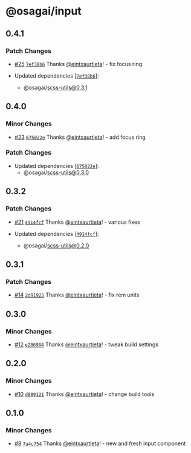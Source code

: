 # @osagai/input

## 0.4.1

### Patch Changes

- [#25](https://github.com/gizaki/osagai/pull/25)
  [`7ef38b6`](https://github.com/gizaki/osagai/commit/7ef38b65bc376bc36055562ee4d296cf3e4a3108)
  Thanks [@eintxaurtieta](https://github.com/eintxaurtieta)! - fix focus ring

- Updated dependencies
  [[`7ef38b6`](https://github.com/gizaki/osagai/commit/7ef38b65bc376bc36055562ee4d296cf3e4a3108)]:
  - @osagai/scss-utils@0.3.1

## 0.4.0

### Minor Changes

- [#23](https://github.com/gizaki/osagai/pull/23)
  [`675022e`](https://github.com/gizaki/osagai/commit/675022ee44a482428d1c3ce22967839217029c6e)
  Thanks [@eintxaurtieta](https://github.com/eintxaurtieta)! - add focus ring

### Patch Changes

- Updated dependencies
  [[`675022e`](https://github.com/gizaki/osagai/commit/675022ee44a482428d1c3ce22967839217029c6e)]:
  - @osagai/scss-utils@0.3.0

## 0.3.2

### Patch Changes

- [#21](https://github.com/gizaki/osagai/pull/21)
  [`4914fcf`](https://github.com/gizaki/osagai/commit/4914fcf2cf2d12c8b85813eb4255e5224eaa5960)
  Thanks [@eintxaurtieta](https://github.com/eintxaurtieta)! - various fixes

- Updated dependencies
  [[`4914fcf`](https://github.com/gizaki/osagai/commit/4914fcf2cf2d12c8b85813eb4255e5224eaa5960)]:
  - @osagai/scss-utils@0.2.0

## 0.3.1

### Patch Changes

- [#14](https://github.com/gizaki/osagai/pull/14)
  [`2d91925`](https://github.com/gizaki/osagai/commit/2d919258768224722e7f1a8257c522267fc0a8f4)
  Thanks [@eintxaurtieta](https://github.com/eintxaurtieta)! - fix rem units

## 0.3.0

### Minor Changes

- [#12](https://github.com/gizaki/osagai/pull/12)
  [`e286984`](https://github.com/gizaki/osagai/commit/e286984dd42831a9e19ed4738045ffd9bf77c8c9)
  Thanks [@eintxaurtieta](https://github.com/eintxaurtieta)! - tweak build
  settings

## 0.2.0

### Minor Changes

- [#10](https://github.com/gizaki/osagai/pull/10)
  [`d889121`](https://github.com/gizaki/osagai/commit/d88912149b74b321d5bb8e24cc127842e132debe)
  Thanks [@eintxaurtieta](https://github.com/eintxaurtieta)! - change build
  tools

## 0.1.0

### Minor Changes

- [#8](https://github.com/gizaki/osagai/pull/8)
  [`7a4c754`](https://github.com/gizaki/osagai/commit/7a4c7548f745b05d048cf335c4124f531be25998)
  Thanks [@eintxaurtieta](https://github.com/eintxaurtieta)! - new and fresh
  input component
